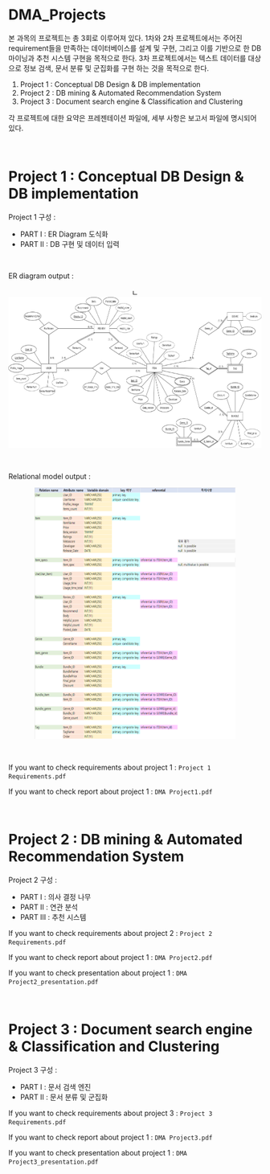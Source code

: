 DMA_Projects
============

본 과목의 프로젝트는 총 3회로 이루어져 있다. 1차와 2차 프로젝트에서는 주어진 requirement들을
만족하는 데이터베이스를 설계 및 구현, 그리고 이를 기반으로 한 DB 마이닝과 추천 시스템 구현을
목적으로 한다. 3차 프로젝트에서는 텍스트 데이터를 대상으로 정보 검색, 문서 분류 및 군집화를 구현
하는 것을 목적으로 한다. 

1. Project 1 : Conceptual DB Design & DB implementation
2. Project 2 : DB mining & Automated Recommendation System
3. Project 3 : Document search engine & Classification and Clustering

각 프로젝트에 대한 요약은 프레젠테이션 파일에, 세부 사항은 보고서 파일에 명시되어 있다. 

&nbsp; 
# Project 1 : Conceptual DB Design & DB implementation

Project 1 구성 :
* PART I : ER Diagram 도식화
* PART II : DB 구현 및 데이터 입력

&nbsp; 

ER diagram output :
<p align="center">ㄴ
    <img src="./DMA_Project1/ER-model.PNG" width="600" height="300"/>
</p>

&nbsp; 


Relational model output :
<p align="center">
    <img src="./DMA_Project1/Relational model.png" width="400" height="500"/>
</p>

&nbsp; 

If you want to check requirements about project 1 : `Project 1 Requirements.pdf`

If you want to check report about project 1 : `DMA Project1.pdf`

&nbsp; 
# Project 2 : DB mining & Automated Recommendation System


Project 2 구성 :
* PART I : 의사 결정 나무
* PART II : 연관 분석
* PART III : 추천 시스템

If you want to check requirements about project 2 : `Project 2 Requirements.pdf`

If you want to check report about project 1 : `DMA Project2.pdf`

If you want to check presentation about project 1 : `DMA Project2_presentation.pdf`

&nbsp; 
# Project 3 : Document search engine & Classification and Clustering

Project 3 구성 :
* PART I : 문서 검색 엔진
* PART II : 문서 분류 및 군집화

If you want to check requirements about project 3 : `Project 3 Requirements.pdf`

If you want to check report about project 1 : `DMA Project3.pdf`

If you want to check presentation about project 1 : `DMA Project3_presentation.pdf`
